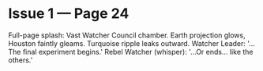 # Issue 1 — Page 24

Full-page splash: Vast Watcher Council chamber. Earth projection glows, Houston faintly gleams. Turquoise ripple leaks outward. Watcher Leader: '…The final experiment begins.' Rebel Watcher (whisper): '…Or ends… like the others.'
